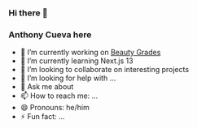 ### Hi there 👋
### Anthony Cueva here

- 🔭 I’m currently working on [Beauty Grades](https://beauty-grades.vercel.app/courses/CI0008)
- 🌱 I’m currently learning Next.js 13
- 👯 I’m looking to collaborate on interesting projects
- 🤔 I’m looking for help with ...
- 💬 Ask me about 
- 📫 How to reach me: ...
- 😄 Pronouns: he/him
- ⚡ Fun fact: ...
